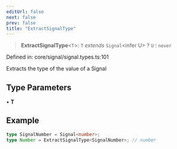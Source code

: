 ```yaml
---
editUrl: false
next: false
prev: false
title: "ExtractSignalType"
---
```


> **ExtractSignalType**\<`T`\>: `T` *extends* `Signal`\<infer U\> ? `U` : `never`

Defined in: core/signal/signal.types.ts:101

Extracts the type of the value of a Signal

## Type Parameters

• **T**

## Example

```ts
type SignalNumber = Signal<number>;
type Number = ExtractSignalType<SignalNumber>; // number
```
